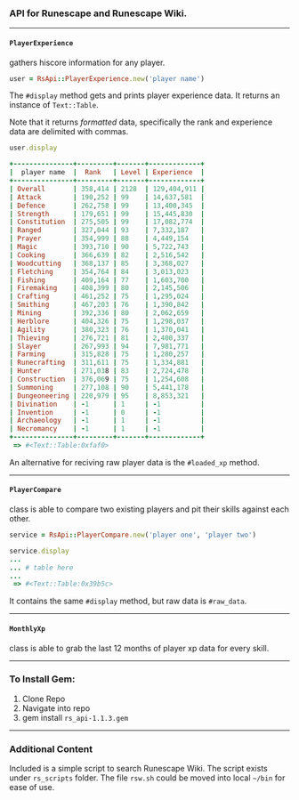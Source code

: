
### API for Runescape and Runescape Wiki.

---

#### `PlayerExperience`
gathers hiscore information for any player.
```ruby
user = RsApi::PlayerExperience.new('player name')
```

The `#display` method gets and prints player experience data. It returns an instance of `Text::Table`.

Note that it returns _formatted_ data, specifically the rank and experience data are delimited with commas.
```ruby
user.display

+---------------+---------+-------+-------------+
|  player name  |  Rank   | Level | Experience  |
+---------------+---------+-------+-------------+
| Overall       | 358,414 | 2128  | 129,404,911 |
| Attack        | 190,252 | 99    | 14,637,581  |
| Defence       | 262,758 | 99    | 13,400,345  |
| Strength      | 179,651 | 99    | 15,445,830  |
| Constitution  | 275,505 | 99    | 17,082,774  |
| Ranged        | 327,044 | 93    | 7,332,187   |
| Prayer        | 354,999 | 88    | 4,449,154   |
| Magic         | 393,710 | 90    | 5,722,743   |
| Cooking       | 366,639 | 82    | 2,516,542   |
| Woodcutting   | 368,137 | 85    | 3,368,027   |
| Fletching     | 354,764 | 84    | 3,013,023   |
| Fishing       | 409,164 | 77    | 1,603,700   |
| Firemaking    | 408,399 | 80    | 2,145,506   |
| Crafting      | 461,252 | 75    | 1,295,024   |
| Smithing      | 467,203 | 76    | 1,390,842   |
| Mining        | 392,336 | 80    | 2,062,659   |
| Herblore      | 404,326 | 75    | 1,298,037   |
| Agility       | 380,323 | 76    | 1,370,041   |
| Thieving      | 276,721 | 81    | 2,400,337   |
| Slayer        | 267,993 | 94    | 7,981,771   |
| Farming       | 315,828 | 75    | 1,280,257   |
| Runecrafting  | 311,611 | 75    | 1,334,881   |
| Hunter        | 271,038 | 83    | 2,724,478   |
| Construction  | 376,069 | 75    | 1,254,608   |
| Summoning     | 277,108 | 90    | 5,441,178   |
| Dungeoneering | 220,979 | 95    | 8,853,321   |
| Divination    | -1      | 1     | -1          |
| Invention     | -1      | 0     | -1          |
| Archaeology   | -1      | 1     | -1          |
| Necromancy    | -1      | 1     | -1          |
+---------------+---------+-------+-------------+
 => #<Text::Table:0xfaf0>
```
An alternative for reciving raw player data is the `#loaded_xp` method.  

---

#### `PlayerCompare`
class is able to compare two existing players and pit their skills against each other.
```ruby
service = RsApi::PlayerCompare.new('player one', 'player two')

service.display
...
... # table here
...
 => #<Text::Table:0x39b5c>
```

It contains the same `#display` method, but raw data is `#raw_data`.  

---

#### `MonthlyXp`
class is able to grab the last 12 months of player xp data for every skill.

---

### To Install Gem:
1. Clone Repo
2. Navigate into repo
3. gem install `rs_api-1.1.3.gem`

---

### Additional Content
Included is a simple script to search Runescape Wiki.
The script exists under `rs_scripts` folder. The file `rsw.sh` could be moved into local `~/bin` for ease of use.
